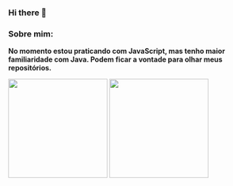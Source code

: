 ### Hi there 👋

### Sobre mim:
<!--
  ![status de GaPSant no Github](https://github-readme-stats.vercel.app/api?username=GabPSant&show_icons=true)
  [![Cartão ReadME](https://github-readme-stats.vercel.app/api/pin/?username=GabPSant&repo=public-GabPSant)](https://github.com/anuraghazra/github-readme-stats)

  [![Top Linguagens](https://github-readme-stats.vercel.app/api/top-langs/?username=GabPSant)](https://github.com/GabPSant?tab=repositories)
-->
**No momento estou praticando com JavaScript, mas tenho maior familiaridade com Java. Podem ficar a vontade para olhar meus repositórios.**
<div>
  <picture>
    <source 
      srcset="https://github-readme-stats.vercel.app/api?username=GabPSant&show_icons=true&theme=tokyonight"
      media="(preferes-color-scheme: tokyonight)"
      >
    <img height="200px" src="https://github-readme-stats.vercel.app/api?username=GabPSant&show_icons=true&theme=tokyonight&hide_rank=true&include_all_commits=true">
  </picture>
  <picture>
    <source
      srcset="https://github-readme-stats.vercel.app/api/top-langs/?username=GabPSant&theme=dracula"
      media="(preferes-color-scheme: dracula)"
      >
    <img height="200px" src="https://github-readme-stats.vercel.app/api/top-langs/?username=GabPSant&show_icons=true&theme=dracula&layout=donut&langs_count=8">
  </picture>
</div>
